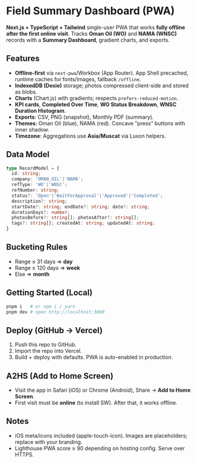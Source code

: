 # Field Summary Dashboard (PWA)

**Next.js + TypeScript + Tailwind** single-user PWA that works **fully offline after the first online visit**.
Tracks **Oman Oil (WO)** and **NAMA (WNSC)** records with a **Summary Dashboard**, gradient charts, and exports.

## Features
- **Offline-first** via `next-pwa`/Workbox (App Router). App Shell precached, runtime caches for fonts/images, fallback `/offline`.
- **IndexedDB (Dexie)** storage; photos compressed client-side and stored as blobs.
- **Charts** (Chart.js) with gradients; respects `prefers-reduced-motion`.
- **KPI cards**, **Completed Over Time**, **WO Status Breakdown**, **WNSC Duration Histogram**.
- **Exports**: CSV, PNG (snapshot), Monthly PDF (summary).
- **Themes**: Oman Oil (blue), NAMA (red). Concave "press" buttons with inner shadow.
- **Timezone**: Aggregations use **Asia/Muscat** via Luxon helpers.

## Data Model
```ts
type RecordModel = {
  id: string;
  company: 'OMAN_OIL'|'NAMA';
  refType: 'WO'|'WNSC';
  refNumber: string;
  status?: 'Open'|'WaitForApproval'|'Approved'|'Completed';
  description?: string;
  startDate?: string; endDate?: string; date?: string;
  durationDays?: number;
  photosBefore?: string[]; photosAfter?: string[];
  tags?: string[]; createdAt: string; updatedAt: string;
}
```

## Bucketing Rules
- Range ≤ 31 days ⇒ **day**
- Range ≤ 120 days ⇒ **week**
- Else ⇒ **month**

## Getting Started (Local)
```bash
pnpm i   # or npm i / yarn
pnpm dev # open http://localhost:3000
```

## Deploy (GitHub → Vercel)
1. Push this repo to GitHub.
2. Import the repo into Vercel.
3. Build + deploy with defaults. PWA is auto-enabled in production.

## A2HS (Add to Home Screen)
- Visit the app in Safari (iOS) or Chrome (Android), Share → **Add to Home Screen**.
- First visit must be **online** (to install SW). After that, it works offline.

## Notes
- iOS meta/icons included (apple-touch-icon). Images are placeholders; replace with your branding.
- Lighthouse PWA score ≥ 90 depending on hosting config. Serve over HTTPS.
